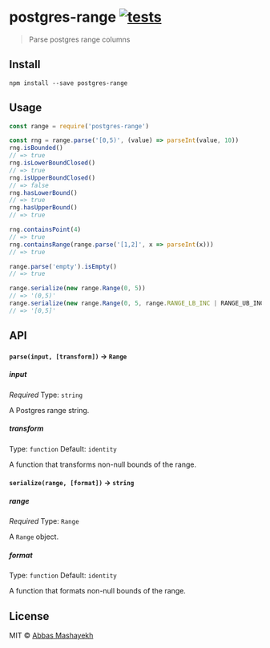 # postgres-range [![tests](https://github.com/martianboy/postgres-range/workflows/tests/badge.svg)](https://github.com/martianboy/postgres-range/actions?query=workflow%3Atests)

> Parse postgres range columns


## Install

```
npm install --save postgres-range
```


## Usage

```js
const range = require('postgres-range')

const rng = range.parse('[0,5)', (value) => parseInt(value, 10))
rng.isBounded()
// => true
rng.isLowerBoundClosed()
// => true
rng.isUpperBoundClosed()
// => false
rng.hasLowerBound()
// => true
rng.hasUpperBound()
// => true

rng.containsPoint(4)
// => true
rng.containsRange(range.parse('[1,2]', x => parseInt(x)))
// => true

range.parse('empty').isEmpty()
// => true

range.serialize(new range.Range(0, 5))
// => '(0,5)'
range.serialize(new range.Range(0, 5, range.RANGE_LB_INC | RANGE_UB_INC))
// => '[0,5]'
```

## API

#### `parse(input, [transform])` -> `Range`

##### input

*Required*
Type: `string`

A Postgres range string.

##### transform

Type: `function`
Default: `identity`

A function that transforms non-null bounds of the range.


#### `serialize(range, [format])` -> `string`

##### range

*Required*
Type: `Range`

A `Range` object.

##### format

Type: `function`
Default: `identity`

A function that formats non-null bounds of the range.


## License

MIT © [Abbas Mashayekh](http://github.com/martianboy)
